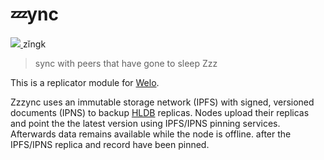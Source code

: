 # 💤ync
<span>
  <a href="https://static.sfdict.com/audio/Z00/Z0026700.mp3" target="_blank" rel="noopener noreferrer">
    <img src="https://camo.githubusercontent.com/b900202928a33c7574d271fb0ef74b60036da10fe81079709e87b86b939ed8e7/68747470733a2f2f6475636b6475636b676f2e636f6d2f6173736574732f69636f6e732f706c61792d627574746f6e2e737667" />
  </a>
  zĭngk
</span>

> sync with peers that have gone to sleep Zzz

This is a replicator module for [Welo](https://github.com/hldb/welo).

Zzzync uses an immutable storage network (IPFS) with signed, versioned documents (IPNS) to backup [HLDB](https://github.com/hldb) replicas.
Nodes upload their replicas and point the the latest version using IPFS/IPNS pinning services.
Afterwards data remains available while the node is offline. after the IPFS/IPNS replica and record have been pinned.
